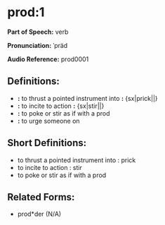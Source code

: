 # prod:1

**Part of Speech:** verb

**Pronunciation:** ˈpräd

**Audio Reference:** prod0001

## Definitions:
- **:** to thrust a pointed instrument into **:** {sx|prick||}
- **:** to incite to action **:** {sx|stir||}
- **:** to poke or stir as if with a prod
- **:** to urge someone on

## Short Definitions:
- to thrust a pointed instrument into : prick
- to incite to action : stir
- to poke or stir as if with a prod

## Related Forms:
- prod*der (N/A)
